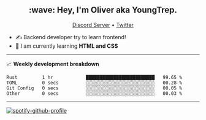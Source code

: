 <h2 align="center">:wave: Hey, I'm Oliver aka YoungTrep.</h2>
<p align="center">
  <a href="https://discord.gg/CfRPnCDEaN">Discord Server</a> •
  <a href="https://twitter.com/trep_young">Twitter</a>
</p>

- ✍️ Backend developer try to learn frontend!
- 📝 I am currently learning **HTML and CSS**

-------

📈 **Weekly development breakdown**
<!--START_SECTION:waka-->

```text
Rust         1 hr            █████████████████████████   99.65 %
TOML         0 secs          ░░░░░░░░░░░░░░░░░░░░░░░░░   00.28 %
Git Config   0 secs          ░░░░░░░░░░░░░░░░░░░░░░░░░   00.05 %
Other        0 secs          ░░░░░░░░░░░░░░░░░░░░░░░░░   00.03 %
```

<!--END_SECTION:waka-->

-------

[![spotify-github-profile](https://spotify-github-profile.vercel.app/api/view?uid=315t6j4cjref4f6sq5sghqo52d6i&cover_image=true&theme=default)](https://spotify-github-profile.vercel.app/api/view?uid=315t6j4cjref4f6sq5sghqo52d6i&redirect=true)
